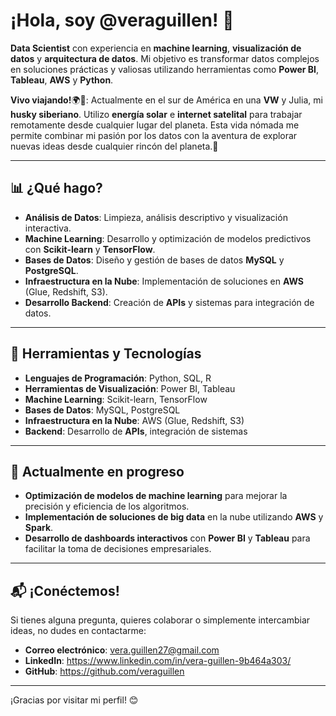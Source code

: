 # ¡Hola, soy @veraguillen! 👋

**Data Scientist** con experiencia en **machine learning**, **visualización de datos** y **arquitectura de datos**. Mi objetivo es transformar datos complejos en soluciones prácticas y valiosas utilizando herramientas como **Power BI**, **Tableau**, **AWS** y **Python**. 

**Vivo viajando!**🌍🚐: Actualmente en el sur de América en una **VW** y Julia, mi **husky siberiano**.
Utilizo **energía solar** e **internet satelital** para trabajar remotamente desde cualquier lugar del planeta. Esta vida nómada me permite combinar mi pasión por los datos con la aventura de explorar nuevas ideas desde cualquier rincón del planeta.🚀
 


---

## 📊 ¿Qué hago?

- **Análisis de Datos**: Limpieza, análisis descriptivo y visualización interactiva.
- **Machine Learning**: Desarrollo y optimización de modelos predictivos con **Scikit-learn** y **TensorFlow**.
- **Bases de Datos**: Diseño y gestión de bases de datos **MySQL** y **PostgreSQL**.
- **Infraestructura en la Nube**: Implementación de soluciones en **AWS** (Glue, Redshift, S3).
- **Desarrollo Backend**: Creación de **APIs** y sistemas para integración de datos.

---

## 🔧 Herramientas y Tecnologías

- **Lenguajes de Programación**: Python, SQL, R
- **Herramientas de Visualización**: Power BI, Tableau
- **Machine Learning**: Scikit-learn, TensorFlow
- **Bases de Datos**: MySQL, PostgreSQL
- **Infraestructura en la Nube**: AWS (Glue, Redshift, S3)
- **Backend**: Desarrollo de **APIs**, integración de sistemas

---

## 🌱 Actualmente en progreso

- **Optimización de modelos de machine learning** para mejorar la precisión y eficiencia de los algoritmos.
- **Implementación de soluciones de big data** en la nube utilizando **AWS** y **Spark**.
- **Desarrollo de dashboards interactivos** con **Power BI** y **Tableau** para facilitar la toma de decisiones empresariales.

---

## 📬 ¡Conéctemos!

Si tienes alguna pregunta, quieres colaborar o simplemente intercambiar ideas, no dudes en contactarme:

- **Correo electrónico**: vera.guillen27@gmail.com
- **LinkedIn**: https://www.linkedin.com/in/vera-guillen-9b464a303/
- **GitHub**: https://github.com/veraguillen

---

¡Gracias por visitar mi perfil! 😊

<!---
veraguillen/veraguillen is a ✨ special ✨ repository because its `README.md` (this file) appears on your GitHub profile.
You can click the Preview link to take a look at your changes.
--->

